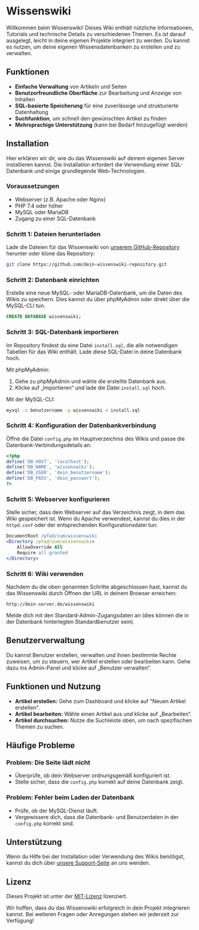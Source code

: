 
# Wissenswiki

Willkommen beim Wissenswiki! Dieses Wiki enthält nützliche Informationen, Tutorials und technische Details zu verschiedenen Themen. Es ist darauf ausgelegt, leicht in deine eigenen Projekte integriert zu werden. Du kannst es nutzen, um deine eigenen Wissensdatenbanken zu erstellen und zu verwalten.

## Funktionen

- **Einfache Verwaltung** von Artikeln und Seiten
- **Benutzerfreundliche Oberfläche** zur Bearbeitung und Anzeige von Inhalten
- **SQL-basierte Speicherung** für eine zuverlässige und strukturierte Datenhaltung
- **Suchfunktion**, um schnell den gewünschten Artikel zu finden
- **Mehrsprachige Unterstützung** (kann bei Bedarf hinzugefügt werden)

## Installation

Hier erklären wir dir, wie du das Wissenswiki auf deinem eigenen Server installieren kannst. Die Installation erfordert die Verwendung einer SQL-Datenbank und einige grundlegende Web-Technologien.

### Voraussetzungen

- Webserver (z.B. Apache oder Nginx)
- PHP 7.4 oder höher
- MySQL oder MariaDB
- Zugang zu einer SQL-Datenbank

### Schritt 1: Dateien herunterladen

Lade die Dateien für das Wissenswiki von [unserem GitHub-Repository](https://github.com/dein-wissenswiki-repository) herunter oder klone das Repository:

```bash
git clone https://github.com/dein-wissenswiki-repository.git
```

### Schritt 2: Datenbank einrichten

Erstelle eine neue MySQL- oder MariaDB-Datenbank, um die Daten des Wikis zu speichern. Dies kannst du über phpMyAdmin oder direkt über die MySQL-CLI tun.

```sql
CREATE DATABASE wissenswiki;
```

### Schritt 3: SQL-Datenbank importieren

Im Repository findest du eine Datei `install.sql`, die alle notwendigen Tabellen für das Wiki enthält. Lade diese SQL-Datei in deine Datenbank hoch.

Mit phpMyAdmin:
1. Gehe zu phpMyAdmin und wähle die erstellte Datenbank aus.
2. Klicke auf „Importieren“ und lade die Datei `install.sql` hoch.

Mit der MySQL-CLI:
```bash
mysql -u benutzername -p wissenswiki < install.sql
```

### Schritt 4: Konfiguration der Datenbankverbindung

Öffne die Datei `config.php` im Hauptverzeichnis des Wikis und passe die Datenbank-Verbindungsdetails an:

```php
<?php
define('DB_HOST', 'localhost');
define('DB_NAME', 'wissenswiki');
define('DB_USER', 'dein_benutzername');
define('DB_PASS', 'dein_passwort');
?>
```

### Schritt 5: Webserver konfigurieren

Stelle sicher, dass dein Webserver auf das Verzeichnis zeigt, in dem das Wiki gespeichert ist. Wenn du Apache verwendest, kannst du dies in der `httpd.conf` oder der entsprechenden Konfigurationsdatei tun:

```apache
DocumentRoot /pfad/zum/wissenswiki
<Directory /pfad/zum/wissenswiki>
    AllowOverride All
    Require all granted
</Directory>
```

### Schritt 6: Wiki verwenden

Nachdem du die oben genannten Schritte abgeschlossen hast, kannst du das Wissenswiki durch Öffnen der URL in deinem Browser erreichen:

```
http://dein-server.de/wissenswiki
```

Melde dich mit den Standard-Admin-Zugangsdaten an (dies können die in der Datenbank hinterlegten Standardbenutzer sein).

## Benutzerverwaltung

Du kannst Benutzer erstellen, verwalten und ihnen bestimmte Rechte zuweisen, um zu steuern, wer Artikel erstellen oder bearbeiten kann. Gehe dazu ins Admin-Panel und klicke auf „Benutzer verwalten“.

## Funktionen und Nutzung

- **Artikel erstellen:** Gehe zum Dashboard und klicke auf "Neuen Artikel erstellen".
- **Artikel bearbeiten:** Wähle einen Artikel aus und klicke auf „Bearbeiten“.
- **Artikel durchsuchen:** Nutze die Suchleiste oben, um nach spezifischen Themen zu suchen.

## Häufige Probleme

### Problem: Die Seite lädt nicht

- Überprüfe, ob dein Webserver ordnungsgemäß konfiguriert ist.
- Stelle sicher, dass die `config.php` korrekt auf deine Datenbank zeigt.

### Problem: Fehler beim Laden der Datenbank

- Prüfe, ob der MySQL-Dienst läuft.
- Vergewissere dich, dass die Datenbank- und Benutzerdaten in der `config.php` korrekt sind.

## Unterstützung

Wenn du Hilfe bei der Installation oder Verwendung des Wikis benötigst, kannst du dich über [unsere Support-Seite](https://deine-support-seite.de) an uns wenden.

## Lizenz

Dieses Projekt ist unter der [MIT-Lizenz](LICENSE) lizenziert.

Wir hoffen, dass du das Wissenswiki erfolgreich in dein Projekt integrieren kannst. Bei weiteren Fragen oder Anregungen stehen wir jederzeit zur Verfügung!
